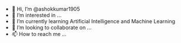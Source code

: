 - 👋 Hi, I’m @ashokkumar1905
- 👀 I’m interested in ...
- 🌱 I’m currently learning Artificial Intelligence and Machine Learning 
- 💞️ I’m looking to collaborate on ...
- 📫 How to reach me ...

<!---
ashokkumar1905/ashokkumar1905 is a ✨ special ✨ repository because its `README.md` (this file) appears on your GitHub profile.
You can click the Preview link to take a look at your changes.
--->
